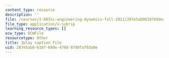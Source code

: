 ```yaml
---
content_type: resource
description: ''
file: /courses/2-003sc-engineering-dynamics-fall-2011/287e5ab0610769de476887d0fa703a0e_lFedznDnPZc.srt
file_type: application/x-subrip
learning_resource_types: []
ocw_type: OCWFile
resourcetype: Other
title: 3play caption file
uid: 287e5ab0-6107-69de-4768-87d0fa703a0e
---
```

